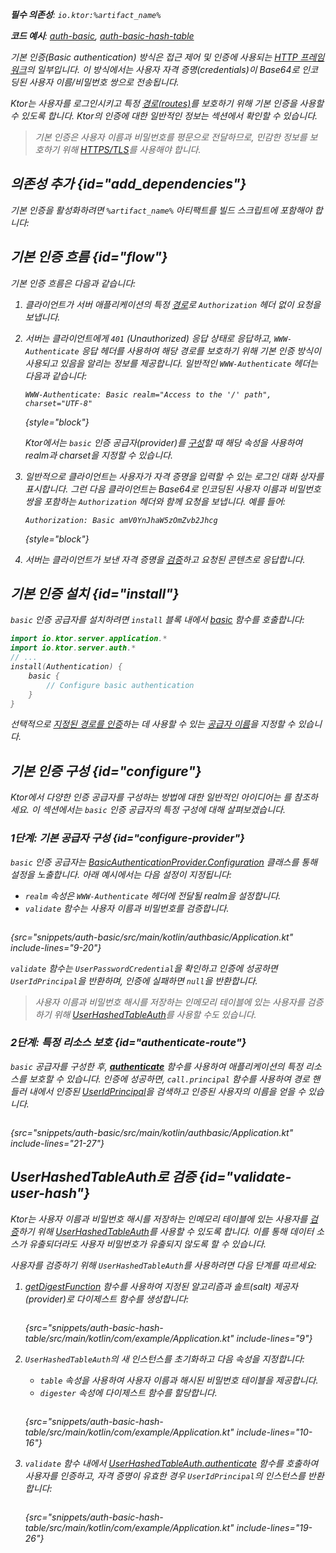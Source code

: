 [//]: # (title: Ktor 서버의 기본 인증)

<show-structure for="chapter" depth="2"/>

<var name="artifact_name" value="ktor-server-auth"/>

<tldr>
<p>
<b>필수 의존성</b>: <code>io.ktor:%artifact_name%</code>
</p>
<p>
<b>코드 예시</b>: <a href="https://github.com/ktorio/ktor-documentation/tree/%ktor_version%/codeSnippets/snippets/auth-basic">auth-basic</a>, <a href="https://github.com/ktorio/ktor-documentation/tree/%ktor_version%/codeSnippets/snippets/auth-basic-hash-table">auth-basic-hash-table</a>
</p>
<include from="lib.topic" element-id="native_server_supported"/>
</tldr>

기본 인증(Basic authentication) 방식은 접근 제어 및 인증에 사용되는 [HTTP 프레임워크](https://developer.mozilla.org/en-US/docs/Web/HTTP/Authentication)의 일부입니다. 이 방식에서는 사용자 자격 증명(credentials)이 Base64로 인코딩된 사용자 이름/비밀번호 쌍으로 전송됩니다.

Ktor는 사용자를 로그인시키고 특정 [경로(routes)](server-routing.md)를 보호하기 위해 기본 인증을 사용할 수 있도록 합니다. Ktor의 인증에 대한 일반적인 정보는 [](server-auth.md) 섹션에서 확인할 수 있습니다.

> 기본 인증은 사용자 이름과 비밀번호를 평문으로 전달하므로, 민감한 정보를 보호하기 위해 [HTTPS/TLS](server-ssl.md)를 사용해야 합니다.

## 의존성 추가 {id="add_dependencies"}
기본 인증을 활성화하려면 `%artifact_name%` 아티팩트를 빌드 스크립트에 포함해야 합니다:

<include from="lib.topic" element-id="add_ktor_artifact"/>

## 기본 인증 흐름 {id="flow"}

기본 인증 흐름은 다음과 같습니다:

1. 클라이언트가 서버 애플리케이션의 특정 [경로](server-routing.md)로 `Authorization` 헤더 없이 요청을 보냅니다.
2. 서버는 클라이언트에게 `401` (Unauthorized) 응답 상태로 응답하고, `WWW-Authenticate` 응답 헤더를 사용하여 해당 경로를 보호하기 위해 기본 인증 방식이 사용되고 있음을 알리는 정보를 제공합니다. 일반적인 `WWW-Authenticate` 헤더는 다음과 같습니다:
   
   ```
   WWW-Authenticate: Basic realm="Access to the '/' path", charset="UTF-8"
   ```
   {style="block"}
   
   Ktor에서는 `basic` 인증 공급자(provider)를 [구성](#configure-provider)할 때 해당 속성을 사용하여 realm과 charset을 지정할 수 있습니다.

3. 일반적으로 클라이언트는 사용자가 자격 증명을 입력할 수 있는 로그인 대화 상자를 표시합니다. 그런 다음 클라이언트는 Base64로 인코딩된 사용자 이름과 비밀번호 쌍을 포함하는 `Authorization` 헤더와 함께 요청을 보냅니다. 예를 들어:
   
   ```
   Authorization: Basic amV0YnJhaW5zOmZvb2Jhcg
   ```
   {style="block"}

4. 서버는 클라이언트가 보낸 자격 증명을 [검증](#configure-provider)하고 요청된 콘텐츠로 응답합니다.

## 기본 인증 설치 {id="install"}
`basic` 인증 공급자를 설치하려면 `install` 블록 내에서 [basic](https://api.ktor.io/ktor-server/ktor-server-plugins/ktor-server-auth/io.ktor.server.auth/basic.html) 함수를 호출합니다:

```kotlin
import io.ktor.server.application.*
import io.ktor.server.auth.*
// ...
install(Authentication) {
    basic {
        // Configure basic authentication
    }
}
```

선택적으로 [지정된 경로를 인증](#authenticate-route)하는 데 사용할 수 있는 [공급자 이름](server-auth.md#provider-name)을 지정할 수 있습니다.

## 기본 인증 구성 {id="configure"}

Ktor에서 다양한 인증 공급자를 구성하는 방법에 대한 일반적인 아이디어는 [](server-auth.md#configure)를 참조하세요. 이 섹션에서는 `basic` 인증 공급자의 특정 구성에 대해 살펴보겠습니다. 

### 1단계: 기본 공급자 구성 {id="configure-provider"}

`basic` 인증 공급자는 [BasicAuthenticationProvider.Configuration](https://api.ktor.io/ktor-server/ktor-server-plugins/ktor-server-auth/io.ktor.server.auth/-basic-authentication-provider/-config/index.html) 클래스를 통해 설정을 노출합니다. 아래 예시에서는 다음 설정이 지정됩니다:
* `realm` 속성은 `WWW-Authenticate` 헤더에 전달될 realm을 설정합니다.
* `validate` 함수는 사용자 이름과 비밀번호를 검증합니다.

```kotlin
```
{src="snippets/auth-basic/src/main/kotlin/authbasic/Application.kt" include-lines="9-20"}
   
`validate` 함수는 `UserPasswordCredential`을 확인하고 인증에 성공하면 `UserIdPrincipal`을 반환하며, 인증에 실패하면 `null`을 반환합니다. 
> 사용자 이름과 비밀번호 해시를 저장하는 인메모리 테이블에 있는 사용자를 검증하기 위해 [UserHashedTableAuth](#validate-user-hash)를 사용할 수도 있습니다.

### 2단계: 특정 리소스 보호 {id="authenticate-route"}

`basic` 공급자를 구성한 후, **[authenticate](server-auth.md#authenticate-route)** 함수를 사용하여 애플리케이션의 특정 리소스를 보호할 수 있습니다. 인증에 성공하면, `call.principal` 함수를 사용하여 경로 핸들러 내에서 인증된 [UserIdPrincipal](https://api.ktor.io/ktor-server/ktor-server-plugins/ktor-server-auth/io.ktor.server.auth/-user-id-principal/index.html)을 검색하고 인증된 사용자의 이름을 얻을 수 있습니다.

```kotlin
```
{src="snippets/auth-basic/src/main/kotlin/authbasic/Application.kt" include-lines="21-27"}

## UserHashedTableAuth로 검증 {id="validate-user-hash"}

Ktor는 사용자 이름과 비밀번호 해시를 저장하는 인메모리 테이블에 있는 사용자를 [검증](#configure-provider)하기 위해 [UserHashedTableAuth](#validate-user-hash)를 사용할 수 있도록 합니다. 이를 통해 데이터 소스가 유출되더라도 사용자 비밀번호가 유출되지 않도록 할 수 있습니다.

사용자를 검증하기 위해 `UserHashedTableAuth`를 사용하려면 다음 단계를 따르세요:

1. [getDigestFunction](https://api.ktor.io/ktor-utils/io.ktor.util/get-digest-function.html) 함수를 사용하여 지정된 알고리즘과 솔트(salt) 제공자(provider)로 다이제스트 함수를 생성합니다:
   
   ```kotlin
   ```
   {src="snippets/auth-basic-hash-table/src/main/kotlin/com/example/Application.kt" include-lines="9"}

2. `UserHashedTableAuth`의 새 인스턴스를 초기화하고 다음 속성을 지정합니다:
   * `table` 속성을 사용하여 사용자 이름과 해시된 비밀번호 테이블을 제공합니다.
   * `digester` 속성에 다이제스트 함수를 할당합니다.
   
   ```kotlin
   ```
   {src="snippets/auth-basic-hash-table/src/main/kotlin/com/example/Application.kt" include-lines="10-16"}
   
3. `validate` 함수 내에서 [UserHashedTableAuth.authenticate](https://api.ktor.io/ktor-server/ktor-server-plugins/ktor-server-auth/io.ktor.server.auth/-user-hashed-table-auth/authenticate.html) 함수를 호출하여 사용자를 인증하고, 자격 증명이 유효한 경우 `UserIdPrincipal`의 인스턴스를 반환합니다:

   ```kotlin
   ```
   {src="snippets/auth-basic-hash-table/src/main/kotlin/com/example/Application.kt" include-lines="19-26"}